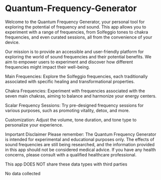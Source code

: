 # Quantum-Frequency-Generator

Welcome to the Quantum Frequency Generator, your personal tool for exploring the potential of frequency and sound. This app allows you to experiment with a range of frequencies, from Solfeggio tones to chakra frequencies, and even curated sessions, all from the convenience of your device.

Our mission is to provide an accessible and user-friendly platform for exploring the world of sound frequencies and their potential benefits. We aim to empower users to experiment and discover how different frequencies might impact their well-being.

Main Frequencies: Explore the Solfeggio frequencies, each traditionally associated with specific healing and transformational properties.

Chakra Frequencies: Experiment with frequencies associated with the seven main chakras, aiming to balance and harmonize your energy centers.

Scalar Frequency Sessions: Try pre-designed frequency sessions for various purposes, such as promoting vitality, detox, and more.

Customization: Adjust the volume, tone duration, and tone type to personalize your experience.


Important Disclaimer
Please remember: The Quantum Frequency Generator is intended for experimental and educational purposes only. The effects of sound frequencies are still being researched, and the information provided in this app should not be considered medical advice. If you have any health concerns, please consult with a qualified healthcare professional.


This app DOES NOT share these data types with third parties

No data collected
